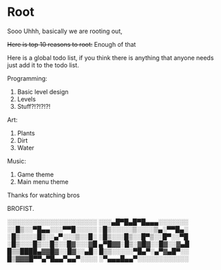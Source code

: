 # Root

Sooo Uhhh, basically we are rooting out,

~~Here is top 10 reasons to root:~~
Enough of that

Here is a global todo list, if you think there is anything that anyone needs just add it to the todo list.

Programming:
1. Basic level design
2. Levels
3. Stuff?!?!?!?!

Art:
1. Plants
2. Dirt
3. Water

Music:
1. Game theme
2. Main menu theme

Thanks for watching bros

BROFIST.

░░░░░░░░░░░░░░░░░░░░░
░░░▄█▀█▄█▀█▄▄▄░░░░░░░
░░█▒░░▀█▄▄░░░▀▀█░░░░░
░█▒░░░░░▒░░░░▒▄░▀▀█▄░
░█▒░░░░█▒░░▄▀░░░▒░░█░
░█▒░░░█▒░░█▀▒░░█▀░░▀█
░█▒░░░█▒░░█▒░░█▓░░░▓█
▄▀█▓▓░█▒░▓█▓░░█▓░░▓▄█
█▒▒████▄▓▓█▓░░█▓░░▄█░
█▒▒░░░░░▀█▄▀░▄▀▓▄█▀░░
█▒▓▓▓█▀▀▄▀█▄▄▀▄▄▀░░░░
░▀▄▄▄█▄▄▀░░░░░░░░░░░░
